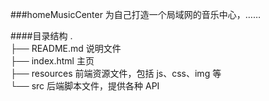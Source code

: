 ###homeMusicCenter
为自己打造一个局域网的音乐中心，……

####目录结构
.  
├── README.md      说明文件  
├── index.html     主页  
├── resources      前端资源文件，包括 js、css、img 等  
└── src            后端脚本文件，提供各种 API  
